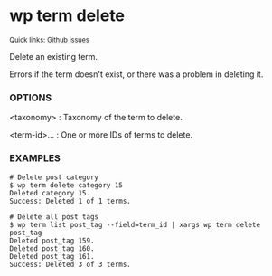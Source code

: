 # wp term delete

<small>Quick links: <a href="https://github.com/wp-cli/wp-cli/issues?q=is%3Aopen+label%3Acommand%3Aterm-delete+sort%3Aupdated-desc">Github issues</a></small>

Delete an existing term.

Errors if the term doesn't exist, or there was a problem in deleting it.

### OPTIONS

&lt;taxonomy&gt;
: Taxonomy of the term to delete.

&lt;term-id&gt;...
: One or more IDs of terms to delete.

### EXAMPLES

    # Delete post category
    $ wp term delete category 15
    Deleted category 15.
    Success: Deleted 1 of 1 terms.

    # Delete all post tags
    $ wp term list post_tag --field=term_id | xargs wp term delete post_tag
    Deleted post_tag 159.
    Deleted post_tag 160.
    Deleted post_tag 161.
    Success: Deleted 3 of 3 terms.



